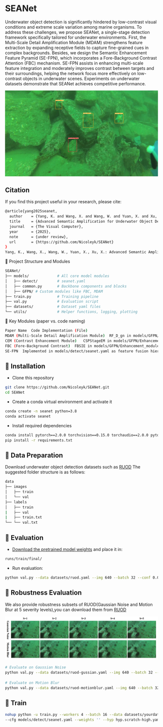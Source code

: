 # SEANet
Underwater object detection is significantly hindered by low-contrast visual conditions and extreme scale variation among marine organisms. To address these challenges, we propose SEANet, a single-stage detection framework specifically tailored for underwater environments. First, the Multi-Scale Detail Amplification Module (MDAM) strengthens feature extraction by expanding receptive fields to capture fine-grained cues in complex backgrounds. Besides, we design the Semantic Enhancement Feature Pyramid (SE-FPN), which incorporates a Fore-Background Contrast Attention (FBC) mechanism. SE-FPN assists in enhancing multi-scale feature integration and moderately improves contrast between targets and their surroundings, helping the network focus more effectively on low-contrast objects in underwater scenes. Experiments on underwater datasets demonstrate that SEANet achieves competitive performance.
<p align="center">
  <img src="datasets/show.jpg" width="600"/>
</p>

## Citation
If you find this project useful in your research, please cite:
```bash
@article{yang2025seanet,
  author    = {Yang, K. and Wang, X. and Wang, W. and Yuan, X. and Xu, X.},
  title     = {Advanced Semantic Amplification for Underwater Object Detection in Low-Contrast and Multi-Scale},
  journal   = {The Visual Computer},
  year      = {2025},
  note      = {under review},
  url       = {https://github.com/Nicoleyk/SEANet}
}
Yang, K., Wang, X., Wang, W., Yuan, X., Xu, X.: Advanced Semantic Amplification for Underwater Object Detection in Low-Contrast and Multi-Scale. The Visual Computer (under review).
```
🧱 Project Structure and Modules

```bash
SEANet/
├── models/             # All core model modules
│   ├── detect/         # seanet.yaml
│   ├── common.py       # Backbone components and blocks
│   ├── GFPN/ # Custom modules like FBC, MDAM
├── train.py            # Training pipeline
├── val.py              # Evaluation script
├── datasets/           # Dataset yaml files
└── utils/              # Helper functions, logging, plotting
```

📌 Key Modules (paper vs. code naming)
```bash
Paper Name	Code Implementation (File)
MDAM (Multi-Scale Detail Amplification Module)	RF_D_gn in models/GFPN/RF_gn.py
CEM (Contrast Enhancement Module)	CSPStageEM in models/GFPN/Enhancement_module.py
FBC (Fore-Background Contrast)	FBSIE in models/GFPN/Enhancement_module.py
SE-FPN	Implemented in models/detect/seanet.yaml as feature fusion hierarchy
```

## 🚀 Installation

- Clone this repository
```bash
git clone https://github.com/Nicoleyk/SEANet.git
cd SEANet
```
- Create a conda virtual environment and activate it
```bash
conda create -n seanet python=3.8
conda activate seanet
```
- Install required dependencies
```bash
conda install pytorch==2.0.0 torchvision==0.15.0 torchaudio==2.0.0 pytorch-cuda=11.8 -c pytorch -c nvidia
pip install -r requirements.txt
```
## 📂 Data Preparation
Download underwater object detection datasets such as [RUOD](https://pan.baidu.com/s/165NIEGmyHIVeCy47WIF8LA?pwd=w35g)
The suggested folder structure is as follows:
```bash
data 
├── images 
│   ├── train 
│   └── val 
├── labels 
│   ├── train 
|   ├── val 
|   ├── train.txt 
└── └── val.txt
```
## 🧪 Evaluation
- [Download the pretrained model weights](https://pan.baidu.com/s/1pDGsseIr2M4b0sYFWN8ALg?pwd=9abj) and place it in:
```bash
runs/train/final/
```
- Run evaluation:
```bash
python val.py --data datasets/ruod.yaml --img 640 --batch 32 --conf 0.001 --iou 0.7 --device 0 --weights runs/train/final/weights_ruod/best.pt
```
## 🔧 Robustness Evaluation
We also provide robustness subsets of RUOD(Gaussian Noise and Motion Blur at 5 severity levels),you can download them from [RUOD]( https://pan.baidu.com/s/165NIEGmyHIVeCy47WIF8LA?pwd=w35g )

![Detection Results](datasets/robustness_show_00.png)

```bash
# Evaluate on Gaussian Noise
python val.py --data datasets/ruod-gussian.yaml --img 640 --batch 32 --conf 0.001 --iou 0.7 --device 0 --weights runs/train/final/weights_ruod/best.pt

# Evaluate on Motion Blur
python val.py --data datasets/ruod-motionblur.yaml --img 640 --batch 32 --conf 0.001 --iou 0.7 --device 0 --weights runs/train/final/weights_ruod/best.pt

```

## 🧪 Train
```bash
nohup python -u train.py --workers 4 --batch 16 --data datasets/yourdataset.yaml --img 640 \
--cfg models/detect/seanet.yaml --weights '' --hyp hyp.scratch-high.yaml --epochs 300 --close-mosaic 10 &

```
